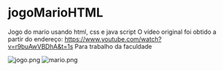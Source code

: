 # jogoMarioHTML

 Jogo do mario usando html, css e java script
 O vídeo original foi obtido a partir do endereço: https://www.youtube.com/watch?v=r9buAwVBDhA&t=1s
 Para trabalho da faculdade
 
![jogo.png](jogoMarioHTML/images/jogo.png)
![mario.png](jogoMarioHTML/images/mario.png)
